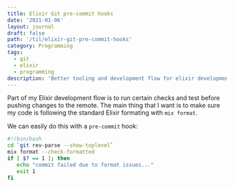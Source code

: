 ```yaml
---
title: Elixir Git pre-commit hooks
date: '2021-01-06'
layout: journal
draft: false
path: '/til/elixir-git-pre-commit-hooks'
category: Programming
tags:
  - git
  - elixir
  - programming
description: 'Better tooling and development flow for elixir development'
---
```


<!--Better tooling and development flow for elixir development-->

Part of my Elixir development flow is to run certain checks and test before pushing changes to the remote. The main thing that I want is to make sure my code is following the standard Elixir formating with `mix format`.

We can easily do this with a `pre-commit` hook:

```bash
#!/bin/bash
cd `git rev-parse --show-toplevel`
mix format --check-formatted
if [ $? == 1 ]; then
   echo "commit failed due to format issues..."
   exit 1
fi
```
